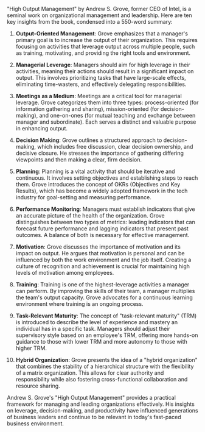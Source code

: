 "High Output Management" by Andrew S. Grove, former CEO of Intel, is a seminal work on organizational management and leadership. Here are ten key insights from the book, condensed into a 550-word summary:

1. **Output-Oriented Management**: Grove emphasizes that a manager's primary goal is to increase the output of their organization. This requires focusing on activities that leverage output across multiple people, such as training, motivating, and providing the right tools and environment.

2. **Managerial Leverage**: Managers should aim for high leverage in their activities, meaning their actions should result in a significant impact on output. This involves prioritizing tasks that have large-scale effects, eliminating time-wasters, and effectively delegating responsibilities.

3. **Meetings as a Medium**: Meetings are a critical tool for managerial leverage. Grove categorizes them into three types: process-oriented (for information gathering and sharing), mission-oriented (for decision-making), and one-on-ones (for mutual teaching and exchange between manager and subordinate). Each serves a distinct and valuable purpose in enhancing output.

4. **Decision Making**: Grove outlines a structured approach to decision-making, which includes free discussion, clear decision ownership, and decisive closure. He stresses the importance of gathering differing viewpoints and then making a clear, firm decision.

5. **Planning**: Planning is a vital activity that should be iterative and continuous. It involves setting objectives and establishing steps to reach them. Grove introduces the concept of OKRs (Objectives and Key Results), which has become a widely adopted framework in the tech industry for goal-setting and measuring performance.

6. **Performance Monitoring**: Managers must establish indicators that give an accurate picture of the health of the organization. Grove distinguishes between two types of metrics: leading indicators that can forecast future performance and lagging indicators that present past outcomes. A balance of both is necessary for effective management.

7. **Motivation**: Grove discusses the importance of motivation and its impact on output. He argues that motivation is personal and can be influenced by both the work environment and the job itself. Creating a culture of recognition and achievement is crucial for maintaining high levels of motivation among employees.

8. **Training**: Training is one of the highest-leverage activities a manager can perform. By improving the skills of their team, a manager multiplies the team's output capacity. Grove advocates for a continuous learning environment where training is an ongoing process.

9. **Task-Relevant Maturity**: The concept of "task-relevant maturity" (TRM) is introduced to describe the level of experience and mastery an individual has in a specific task. Managers should adjust their supervisory style based on an employee's TRM, offering more hands-on guidance to those with lower TRM and more autonomy to those with higher TRM.

10. **Hybrid Organization**: Grove presents the idea of a "hybrid organization" that combines the stability of a hierarchical structure with the flexibility of a matrix organization. This allows for clear authority and responsibility while also fostering cross-functional collaboration and resource sharing.

Andrew S. Grove's "High Output Management" provides a practical framework for managing and leading organizations effectively. His insights on leverage, decision-making, and productivity have influenced generations of business leaders and continue to be relevant in today's fast-paced business environment.